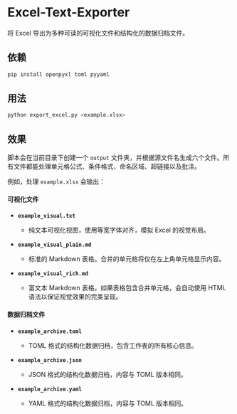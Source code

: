 # Excel-Text-Exporter

将 Excel 导出为多种可读的可视化文件和结构化的数据归档文件。

## 依赖

```bash
pip install openpyxl toml pyyaml
```

## 用法

```bash
python export_excel.py <example.xlsx>
```

## 效果

脚本会在当前目录下创建一个 `output` 文件夹，并根据源文件名生成六个文件。所有文件都能处理单元格公式、条件格式、命名区域、超链接以及批注。

例如，处理 `example.xlsx` 会输出：

#### 可视化文件

* **`example_visual.txt`**
    * 纯文本可视化视图，使用等宽字体对齐，模拟 Excel 的视觉布局。

* **`example_visual_plain.md`**
    * 标准的 Markdown 表格。合并的单元格将仅在左上角单元格显示内容。

* **`example_visual_rich.md`**
    * 富文本 Markdown 表格。如果表格包含合并单元格，会自动使用 HTML 语法以保证视觉效果的完美呈现。

#### 数据归档文件

* **`example_archive.toml`**
    * TOML 格式的结构化数据归档，包含工作表的所有核心信息。

* **`example_archive.json`**
    * JSON 格式的结构化数据归档，内容与 TOML 版本相同。

* **`example_archive.yaml`**
    * YAML 格式的结构化数据归档，内容与 TOML 版本相同。